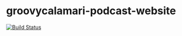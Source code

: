 # groovycalamari-podcast-website

[![Build Status](https://travis-ci.org/sdelamo/groovycalamari-podcast-website.svg?branch=master)](https://travis-ci.org/sdelamo/groovycalamari-podcast-website)
